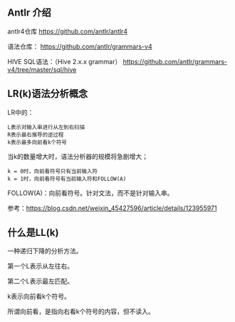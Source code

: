 
## Antlr 介绍

antlr4仓库
https://github.com/antlr/antlr4

语法仓库：
https://github.com/antlr/grammars-v4

HIVE SQL语法：（Hive 2.x.x grammar）
https://github.com/antlr/grammars-v4/tree/master/sql/hive


## LR(k)语法分析概念
LR中的：

    L表示对输入串进行从左到右扫描
    R表示最右推导的逆过程
    k表示最多向前看k个符号

当k的数量增大时，语法分析器的规模将急剧增大；

    k = 0时，向前看符号只有当前输入符
    k = 1时，向前看符号有当前输入符和FOLLOW(A)

FOLLOW(A)：向前看符号。针对文法，而不是针对输入串。

参考：https://blog.csdn.net/weixin_45427596/article/details/123955971

## 什么是LL(k) 
一种递归下降的分析方法。

第一个L表示从左往右。

第二个L表示最左匹配。

k表示向前看k个符号。

所谓向前看，是指向右看k个符号的内容，但不读入。



